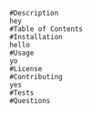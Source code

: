 
        #Description
        hey
        #Table of Contents
        #Installation
        hello
        #Usage
        yo
        #License
        #Contributing
        yes
        #Tests
        #Questions